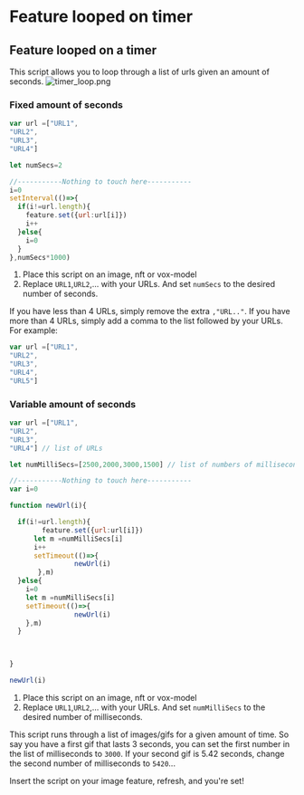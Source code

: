 # Feature looped on timer

## Feature looped on a timer
This script allows you to loop through a list of urls given an amount of seconds.
![timer_loop.png](/timer_loop.png)

### Fixed amount of seconds
```js
var url =["URL1",
"URL2",
"URL3",
"URL4"]

let numSecs=2

//-----------Nothing to touch here-----------
i=0
setInterval(()=>{
  if(i!=url.length){
    feature.set({url:url[i]})
    i++
  }else{
    i=0
  }
},numSecs*1000)

```
1. Place this script on an image, nft or vox-model
2. Replace `URL1`,`URL2`,... with your URLs. And set `numSecs` to the desired number of seconds.

If you have less than 4 URLs, simply remove the extra `,"URL.."`. If you have more than 4 URLs, simply add a comma to the list followed by your URLs.
For example:
```js
var url =["URL1",
"URL2",
"URL3",
"URL4",
"URL5"]
```



### Variable amount of seconds
```js
var url =["URL1",
"URL2",
"URL3",
"URL4"] // list of URLs

let numMilliSecs=[2500,2000,3000,1500] // list of numbers of milliseconds

//-----------Nothing to touch here-----------
var i=0

function newUrl(i){

  if(i!=url.length){
    	feature.set({url:url[i]})
      let m =numMilliSecs[i]
      i++
      setTimeout(()=>{
				newUrl(i)
       },m)
  }else{
    i=0
    let m =numMilliSecs[i]
    setTimeout(()=>{
				newUrl(i)
    },m)
  }


    
}

newUrl(i)


```
1. Place this script on an image, nft or vox-model
2. Replace `URL1`,`URL2`,... with your URLs. And set `numMilliSecs` to the desired number of milliseconds.

This script runs through a list of images/gifs for a given amount of time. So say you have a first gif that lasts 3 seconds, you can set the first number in the list of milliseconds to `3000`. If your second gif is 5.42 seconds, change the second number of milliseconds to `5420`...

Insert the script on your image feature, refresh, and you're set!
